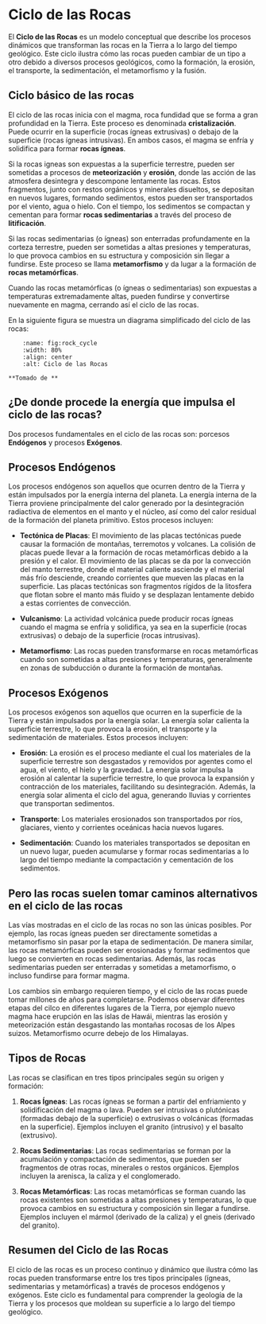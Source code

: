 # Ciclo de las Rocas

El **Ciclo de las Rocas** es un modelo conceptual que describe los procesos dinámicos que transforman las rocas en la Tierra a lo largo del tiempo geológico. Este ciclo ilustra cómo las rocas pueden cambiar de un tipo a otro debido a diversos procesos geológicos, como la formación, la erosión, el transporte, la sedimentación, el metamorfismo y la fusión.

## Ciclo básico de las rocas

El ciclo de las rocas inicia con el magma, roca fundidad que se forma a gran profundidad en la Tierra. Este proceso es denominada **cristalización**. Puede ocurrir en la superficie (rocas ígneas extrusivas) o debajo de la superficie (rocas ígneas intrusivas). En ambos casos, el magma se enfría y solidifica para formar **rocas ígneas**.

Si la rocas igneas son expuestas a la superficie terrestre, pueden ser sometidas a procesos de **meteorización** y **erosión**, donde las acción de las atmosfera desintegra y descompone lentamente las rocas. Estos fragmentos, junto con restos orgánicos y minerales disueltos, se depositan en nuevos lugares, formando sedimentos, estos pueden ser transportados por el viento, agua o hielo. Con el tiempo, los sedimentos se compactan y cementan para formar **rocas sedimentarias** a través del proceso de **litificación**.

Si las rocas sedimentarias (o ígneas) son enterradas profundamente en la corteza terrestre, pueden ser sometidas a altas presiones y temperaturas, lo que provoca cambios en su estructura y composición sin llegar a fundirse. Este proceso se llama **metamorfismo** y da lugar a la formación de **rocas metamórficas**.

Cuando las rocas metamórficas (o ígneas o sedimentarias) son expuestas a temperaturas extremadamente altas, pueden fundirse y convertirse nuevamente en magma, cerrando así el ciclo de las rocas.

En la siguiente figura se muestra un diagrama simplificado del ciclo de las rocas:

```{figure} ../images/rock_cycle.png
    :name: fig:rock_cycle
    :width: 80%
    :align: center
    :alt: Ciclo de las Rocas

**Tomado de **
```


## ¿De donde procede la energía que impulsa el ciclo de las rocas?

Dos procesos fundamentales en el ciclo de las rocas son: porcesos **Endógenos** y procesos **Exógenos**.

## Procesos Endógenos

Los procesos endógenos son aquellos que ocurren dentro de la Tierra y están impulsados por la energía interna del planeta. La energía interna de la Tierra proviene principalmente del calor generado por la desintegración radiactiva de elementos en el manto y el núcleo, así como del calor residual de la formación del planeta primitivo. Estos procesos incluyen:

- **Tectónica de Placas**: El movimiento de las placas tectónicas puede causar la formación de montañas, terremotos y volcanes. La colisión de placas puede llevar a la formación de rocas metamórficas debido a la presión y el calor. El movimiento de las placas se da por la convección del manto terrestre, donde el material caliente asciende y el material más frío desciende, creando corrientes que mueven las placas en la superficie. Las placas tectónicas son fragmentos rígidos de la litosfera que flotan sobre el manto más fluido y se desplazan lentamente debido a estas corrientes de convección.
  
- **Vulcanismo**: La actividad volcánica puede producir rocas ígneas cuando el magma se enfría y solidifica, ya sea en la superficie (rocas extrusivas) o debajo de la superficie (rocas intrusivas).

- **Metamorfismo**: Las rocas pueden transformarse en rocas metamórficas cuando son sometidas a altas presiones y temperaturas, generalmente en zonas de subducción o durante la formación de montañas.

## Procesos Exógenos

Los procesos exógenos son aquellos que ocurren en la superficie de la Tierra y están impulsados por la energía solar. La energía solar calienta la superficie terrestre, lo que provoca la erosión, el transporte y la sedimentación de materiales. Estos procesos incluyen:

- **Erosión**: La erosión es el proceso mediante el cual los materiales de la superficie terrestre son desgastados y removidos por agentes como el agua, el viento, el hielo y la gravedad. La energía solar impulsa la erosión al calentar la superficie terrestre, lo que provoca la expansión y contracción de los materiales, facilitando su desintegración. Además, la energía solar alimenta el ciclo del agua, generando lluvias y corrientes que transportan sedimentos.

- **Transporte**: Los materiales erosionados son transportados por ríos, glaciares, viento y corrientes oceánicas hacia nuevos lugares.

- **Sedimentación**: Cuando los materiales transportados se depositan en un nuevo lugar, pueden acumularse y formar rocas sedimentarias a lo largo del tiempo mediante la compactación y cementación de los sedimentos.

## Pero las rocas suelen tomar caminos alternativos en el ciclo de las rocas

Las vías mostradas en el ciclo de las rocas no son las únicas posibles. Por ejemplo, las rocas ígneas pueden ser directamente sometidas a metamorfismo sin pasar por la etapa de sedimentación. De manera similar, las rocas metamórficas pueden ser erosionadas y formar sedimentos que luego se convierten en rocas sedimentarias. Además, las rocas sedimentarias pueden ser enterradas y sometidas a metamorfismo, o incluso fundirse para formar magma.

Los cambios sin embargo requieren tiempo, y el ciclo de las rocas puede tomar millones de años para completarse. Podemos observar diferentes etapas del cilco en diferentes lugares de la Tierra, por ejemplo nuevo magma hace erupción en las islas de Hawái, mientras las erosión y meteorización están desgastando las montañas rocosas de los Alpes suizos. Metamorfismo ocurre debejo de los Himalayas.

## Tipos de Rocas


Las rocas se clasifican en tres tipos principales según su origen y formación:

1. **Rocas Ígneas**: Las rocas ígneas se forman a partir del enfriamiento y solidificación del magma o lava. Pueden ser intrusivas o plutónicas (formadas debajo de la superficie) o extrusivas o volcánicas (formadas en la superficie). Ejemplos incluyen el granito (intrusivo) y el basalto (extrusivo).

2. **Rocas Sedimentarias**: Las rocas sedimentarias se forman por la acumulación y compactación de sedimentos, que pueden ser fragmentos de otras rocas, minerales o restos orgánicos. Ejemplos incluyen la arenisca, la caliza y el conglomerado.  

3. **Rocas Metamórficas**: Las rocas metamórficas se forman cuando las rocas existentes son sometidas a altas presiones y temperaturas, lo que provoca cambios en su estructura y composición sin llegar a fundirse. Ejemplos incluyen el mármol (derivado de la caliza) y el gneis (derivado del granito).

## Resumen del Ciclo de las Rocas

El ciclo de las rocas es un proceso continuo y dinámico que ilustra cómo las rocas pueden transformarse entre los tres tipos principales (ígneas, sedimentarias y metamórficas) a través de procesos endógenos y exógenos. Este ciclo es fundamental para comprender la geología de la Tierra y los procesos que moldean su superficie a lo largo del tiempo geológico.

